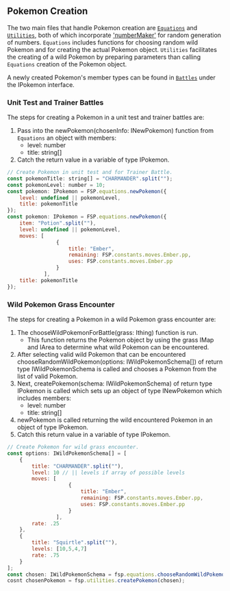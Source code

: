 ## Pokemon Creation

The two main files that handle Pokemon creation are [`Equations`](../src/components/Equations.ts) and [`Utilities`](../src/components/Utilities.ts), both of which incorporate ['numberMaker'](../node_modules/numbermakr/lib/NumberMakr.d.ts) for random generation of numbers.
`Equations` includes functions for choosing random wild Pokemon and for creating the actual Pokemon object. `Utilities` facilitates the creating of a wild Pokemon by preparing parameters than calling `Equations` creation of the Pokemon object.

A newly created Pokemon's member types can be found in [`Battles`](../src/components/Battles.ts) under the IPokemon interface.

### Unit Test and Trainer Battles

The steps for creating a Pokemon in a unit test and trainer battles are:
1. Pass into the newPokemon(chosenInfo: INewPokemon) function from `Equations` an object with members:
    * level: number
    * title: string[]
2. Catch the return value in a variable of type IPokemon.

```javascript
// Create Pokemon in unit test and for Trainer Battle.
const pokemonTitle: string[] = "CHARMANDER".split("");
const pokemonLevel: number = 10;
const pokemon: IPokemon = FSP.equations.newPokemon({
    level: undefined || pokemonLevel,
    title: pokemonTitle
});
const pokemon: IPokemon = FSP.equations.newPokemon({
    item: "Potion".split(""),
    level: undefined || pokemonLevel,
    moves: [
                {
                    title: "Ember",
                    remaining: FSP.constants.moves.Ember.pp,
                    uses: FSP.constants.moves.Ember.pp
                }
            ],
    title: pokemonTitle
});
```

### Wild Pokemon Grass Encounter

The steps for creating a Pokemon in a wild Pokemon grass encounter are:
1. The chooseWildPokemonForBattle(grass: Ithing) function is run.
    * This function returns the Pokemon object by using the grass IMap and IArea to determine what wild Pokemon can be encountered.
2. After selecting valid wild Pokemon that can be encountered chooseRandomWildPokemon(options: IWildPokemonSchema[]) of return type IWildPokemonSchema is called and chooses a Pokemon from the list of valid Pokemon.
3. Next, createPokemon(schema: IWildPokemonSchema) of return type IPokemon is called which sets up an object of type INewPokemon which includes members:
    * level: number
    * title: string[]
4. newPokemon is called returning the wild encountered Pokemon in an object of type IPokemon.
5. Catch this return value in a variable of type IPokemon.

```javascript
// Create Pokemon for wild grass encounter.
const options: IWildPokemonSchema[] = [
    {
        title: "CHARMANDER".split(""),
        level: 10 // || levels if array of possible levels
        moves: [
                    {
                        title: "Ember",
                        remaining: FSP.constants.moves.Ember.pp,
                        uses: FSP.constants.moves.Ember.pp
                    }
                ],
        rate: .25
    },
    {
        title: "Squirtle".split(""),
        levels: [10,5,4,7]
        rate: .75
    }
];
const chosen: IWildPokemonSchema = fsp.equations.chooseRandomWildPokemon(options);
cosnt chosenPokemon = fsp.utilities.createPokemon(chosen);
```
